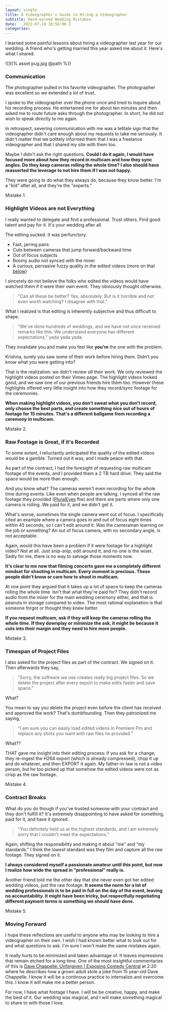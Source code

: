 ```yaml
---
layout: single
title: A Videographer's Guide to Hiring a Videographer
subtitle: Hard-earned Wedding Mistakes
date:   2022-07-19 10:56:00 Z
categories: 
---
```



I learned some painful lessons about hiring a videographer last year for our wedding. A friend who's getting married this year asked me about it. Here's what I shared.

![]({% asset pug.jpg @path %})

### Communication

The photographer pulled in his favorite videographer. The photographer was excellent so we extended a lot of trust.

I spoke to the videographer over the phone once and tried to inquire about his recording process. He entertained me for about ten minutes and then asked me to route future asks through the photographer. In short, he did not wish to speak directly to me again.

In retrospect, severing communication with me was a telltale sign that the videographer didn't care enough about my requests to take me seriously. It didn't matter that we politely informed them that I was a freelance videographer and that I shared my site with them too.

Maybe I didn't ask the right questions. **Could I do it again, I would have focused more about how they record in multicam and how they sync angles. Do they keep cameras rolling the whole time? I also should have reasserted the leverage to not hire them if I was not happy.**

They were going to do what they always do, because they know better. I'm a "kid" after all, and they're the "experts."

Mistake 1.

### Highlight Videos are not Everything

I really wanted to delegate and find a professional. Trust others. Find good talent and pay for it. It's your wedding after all.

The editing sucked. It was perfunctory.

- Fast, jarring pans
- Cuts between cameras that jump forward/backward time
- Out of focus subjects
- Boomy audio not synced with the mixer
- A curious, pervasive fuzzy quality in the edited videos (more on that [below](#timespan-of-project-files))

I sincerely do not believe the folks who edited the videos would have watched them if it were their own event. They obviously thought otherwise. 

> "Can all these be better? Yes, absolutely. But is it horrible and not even worth watching? I disagree with that."

What I realized is that editing is inherently subjective and thus difficult to shape.

> "We've done hundreds of weddings, and we have not once received remarks like this. We understand everyone has different expectations," yada yada yada. 

They invalidate you and make you feel like **you're** the one with the problem.

Krishna, surely you saw some of their work before hiring them. Didn't you know what you were getting into?

That is the realization: we didn't review *all* their work. We only reviewed the highlight videos posted on their Vimeo page. The highlight videos looked good, and we saw one of our previous friends hire them too. However these highlights offered very little insight into how they record/sync footage for the ceremonies.

**When making highlight videos, you don’t sweat what you don’t record, only choose the best parts, and create something nice out of hours of footage for 15 minutes. That's a different ballgame from recording a ceremony in multicam.**

Mistake 2.

### Raw Footage is Great, if it's Recorded

To some extent, I reluctantly anticipated the quality of the edited videos would be a gamble. Turned out it was, and I made peace with that.

As part of the contract, I had the foresight of requesting raw multicam footage of the events, and I provided them a 2 TB hard drive. They said the space would be more than enough.

And you know what? The cameras weren't even recording for the whole time during events. Like even when people are talking. I synced all the raw footage they provided ([PluralEyes](https://pluralsynchronizer.com) ftw) and there are parts where only one camera is rolling. We paid for it, and we didn't get it.

What's worse, sometimes the single camera went out of focus. I specifically cited an example where a camera goes in and out of focus eight times within 45 seconds, so I can't edit around it. Was the cameraman learning on the job or something? An out of focus camera, with no secondary angle, is not acceptable.

Again, would this have been a problem if it were footage for a highlight video? Not at all. Just snip-snip, edit around it, and no one is the wiser. Sadly for me, there is no way to salvage those moments now.

**It's clear to me now that filming concerts gave me a completely different mindset for shooting in multicam. Every moment is precious. These people didn't know or care how to shoot in multicam.**

At one point they argued that it takes up a lot of space to keep the cameras rolling the whole time. Isn't that what they're paid for? They didn't record audio from the mixer for the main wedding ceremony either, and that is peanuts in storage compared to video. The most rational explanation is that someone forgot or thought they knew better.

**If you request multicam, ask if they will keep the cameras rolling the whole time. If they downplay or minimize the ask, it might be because it cuts into their margin and they need to hire more people.**

Mistake 3.

### Timespan of Project Files

I also asked for the project files as part of the contract. We signed on it. Then afterwards they say, 

> "Sorry, the software we use creates really big project files. So we delete the project after every export to make edits faster and save space."

What?

You mean to say you delete the project even before the client has received and approved the work? That's dumbfounding. Then they patronized me saying,

> "I am sure you can easily load edited videos in Premiere Pro and replace any shots you want with raw files he provided."

What??

THAT gave me insight into their editing process: if you ask for a change, they re-ingest the H264 export (which is already compressed), chop it up and do whatever, and then EXPORT it again. My father-in-law is not a video person, but he too picked up that somehow the edited videos were not as crisp as the raw footage.

Mistake 4.

### Contract Breaks

What do you do though if you've trusted someone with your contract and they don't fulfill it? It's extremely disappointing to have asked for something, paid for it, and have it ignored.

> "You definitely held us at the highest standards, and I am extremely sorry that I couldn't meet the expectations."

Again, shifting the responsibility and making it about "me" and "my standards." I think the *lowest* standard was they film and capture all the raw footage. They signed on it.

**I always considered myself a passionate amateur until this point, but now I realize how wide the spread in "professional" really is.** 

Another friend told me the other day that she never even got her edited wedding videos, just the raw footage. **It seems the norm for a lot of wedding professionals is to be paid in full on the day of the event, leaving no accountability. It might have been tricky, but respectfully negotiating different payment terms is something we should have done.**

Mistake 5.

### Moving Forward

I hope these reflections are useful to anyone who may be looking to hire a videographer on their own. I wish I had known better what to look out for and what questions to ask. I'm sure I won't make the same mistakes again.

It really hurts to be minimized and taken advantage of. It leaves impressions that remain etched for a long time. One of the most insightful commentaries of this is [Dave Chappelle: Unforgiven &#124; Exposing Comedy Central](https://youtu.be/EJJ-Pu8WsZU?t=140) at 2:20 where he describes how a grown adult stole a joke from 15 year-old Dave Chappelle. I know it will be a continous practice to internalize and overcome this. I know it will make me a better person.

For now, I have what footage I have. I will be be creative, happy, and make the best of it. Our wedding was magical, and I will make something magical to share to with those I love.
